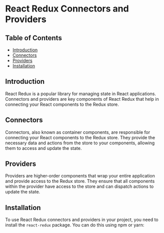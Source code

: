 # React Redux Connectors and Providers

## Table of Contents

- [Introduction](#introduction)
- [Connectors](#connectors)
- [Providers](#providers)
- [Installation](#installation)

## Introduction

React Redux is a popular library for managing state in React applications. Connectors and providers are key components of React Redux that help in connecting your React components to the Redux store.

## Connectors

Connectors, also known as container components, are responsible for connecting your React components to the Redux store. They provide the necessary data and actions from the store to your components, allowing them to access and update the state.

## Providers

Providers are higher-order components that wrap your entire application and provide access to the Redux store. They ensure that all components within the provider have access to the store and can dispatch actions to update the state.

## Installation

To use React Redux connectors and providers in your project, you need to install the `react-redux` package. You can do this using npm or yarn:

